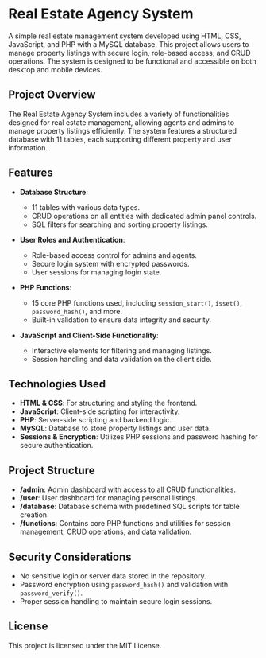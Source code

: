 # Real Estate Agency System

A simple real estate management system developed using HTML, CSS, JavaScript, and PHP with a MySQL database. This project allows users to manage property listings with secure login, role-based access, and CRUD operations. The system is designed to be functional and accessible on both desktop and mobile devices.

## Project Overview

The Real Estate Agency System includes a variety of functionalities designed for real estate management, allowing agents and admins to manage property listings efficiently. The system features a structured database with 11 tables, each supporting different property and user information.

## Features

- **Database Structure**: 
  - 11 tables with various data types.
  - CRUD operations on all entities with dedicated admin panel controls.
  - SQL filters for searching and sorting property listings.
  
- **User Roles and Authentication**:
  - Role-based access control for admins and agents.
  - Secure login system with encrypted passwords.
  - User sessions for managing login state.

- **PHP Functions**:
  - 15 core PHP functions used, including `session_start()`, `isset()`, `password_hash()`, and more.
  - Built-in validation to ensure data integrity and security.

- **JavaScript and Client-Side Functionality**:
  - Interactive elements for filtering and managing listings.
  - Session handling and data validation on the client side.
  
## Technologies Used

- **HTML & CSS**: For structuring and styling the frontend.
- **JavaScript**: Client-side scripting for interactivity.
- **PHP**: Server-side scripting and backend logic.
- **MySQL**: Database to store property listings and user data.
- **Sessions & Encryption**: Utilizes PHP sessions and password hashing for secure authentication.

## Project Structure

- **/admin**: Admin dashboard with access to all CRUD functionalities.
- **/user**: User dashboard for managing personal listings.
- **/database**: Database schema with predefined SQL scripts for table creation.
- **/functions**: Contains core PHP functions and utilities for session management, CRUD operations, and data validation.

## Security Considerations

- No sensitive login or server data stored in the repository.
- Password encryption using `password_hash()` and validation with `password_verify()`.
- Proper session handling to maintain secure login sessions.

## License

This project is licensed under the MIT License.

